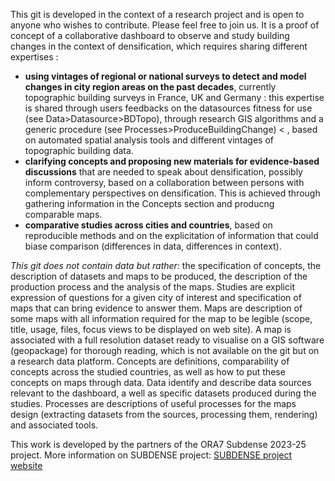 This git is developed in the context of a research project and is open to anyone who wishes to contribute. Please feel free to join us.
It is a proof of concept of a collaborative dashboard to observe and study building changes in the context of densification, which requires sharing different expertises : 
- **using vintages of regional or national surveys to detect and model changes in city region areas on the past decades**, currently topographic building surveys in France, UK and Germany : this expertise is shared through users feedbacks on the datasources fitness for use (see Data>Datasource>BDTopo), through research GIS algorithms and a generic procedure (see Processes>ProduceBuildingChange)   < , based on automated spatial analysis tools and different vintages of topographic building data.
- **clarifying concepts and proposing new materials for evidence-based discussions** that are needed to speak about densification, possibly inform controversy, based on a collaboration between persons with complementary perspectives on densification. This is achieved through gathering information in the Concepts section and producng comparable maps.
- **comparative studies across cities and countries**, based on reproducible methods and on the explicitation of information that could biase comparison (differences in data, differences in context).  

*This git does not contain data but rather*: the specification of concepts, the description of datasets and maps to be produced, the description of the production process and the analysis of the maps. Studies are explicit expression of questions for a given city of interest and specification of maps that can bring evidence to answer them. Maps are description of some maps with all information required for the map to be legible (scope, title, usage, files, focus views to be displayed on web site). A map is associated with a full resolution dataset ready to visualise on a GIS software (geopackage) for thorough reading, which is not available on the git but on a research data platform. Concepts are definitions, comparability of concepts across the studied countries, as well as how to put these concepts on maps through data. Data identify and describe data sources relevant to the dashboard, a well as specific datasets produced during the studies. Processes are descriptions of useful processes for the maps design (extracting datasets from the sources, processing them, rendering) and associated tools. 

This work is developed by the partners of the ORA7 Subdense 2023-25 project. More information on SUBDENSE project: [SUBDENSE project website](https://bbv.raumplanung.tu-dortmund.de/research/projects/subdense/)


